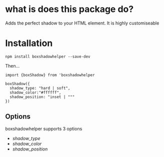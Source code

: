 # what is does this package do?

Adds the perfect shadow to your HTML element. It is highly customiseable

# Installation

`npm install boxshadowhelper --save-dev`

Then...

```
import {boxShadow} from 'boxshadowhelper

boxShadow({
  shadow_type: "hard | soft",
  shadow_color:"#ffffff",
  shadow_position: "inset | """
})
```

## Options

boxshadowhelper supports 3 options
* *shadow_type*
* *shadow_color*
* *shadow_position*